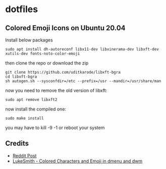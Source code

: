 # dotfiles

## Colored Emoji Icons on Ubuntu 20.04
Install below packages
```
sudo apt install dh-autoreconf libx11-dev libxinerama-dev libxft-dev xutils-dev fonts-noto-color-emoji
```
then clone the repo or download the zip
```
git clone https://github.com/uditkarode/libxft-bgra
cd libxft-bgra
sh autogen.sh --sysconfdir=/etc --prefix=/usr --mandir=/usr/share/man
```
now you need to remove the old version of libxft:
```
sudo apt remove libxft2
```
now install the compiled one:
```
sudo make install
```
you may have to kill -9 -1 or reboot your system

## Credits
- [Reddit Post](https://www.reddit.com/r/suckless/comments/l3a2yg/ubuntudebian_icons_in_dwm_status_bar_and_dmenu/)
- [LukeSmith - Colored Characters and Emoji in dmenu and dwm](https://www.youtube.com/watch?v=0QkByBugq_4)
